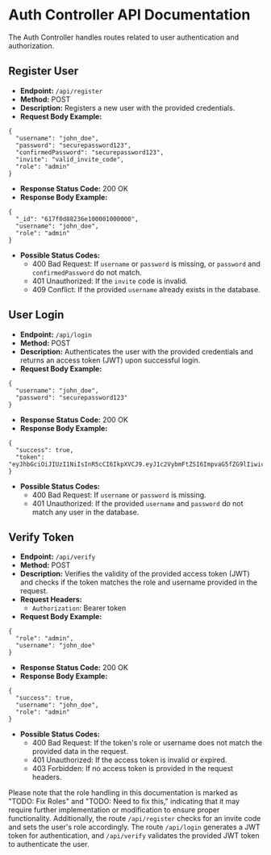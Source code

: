 # Auth Controller API Documentation

The Auth Controller handles routes related to user authentication and authorization.

## Register User

- **Endpoint:** `/api/register`
- **Method:** POST
- **Description:** Registers a new user with the provided credentials.
- **Request Body Example:**

```
{
  "username": "john_doe",
  "password": "securepassword123",
  "confirmedPassword": "securepassword123",
  "invite": "valid_invite_code",
  "role": "admin"
}
```

- **Response Status Code:** 200 OK
- **Response Body Example:**

```
{
  "_id": "617f0d88236e100001000000",
  "username": "john_doe",
  "role": "admin"
}
```

- **Possible Status Codes:**
  - 400 Bad Request: If `username` or `password` is missing, or `password` and `confirmedPassword` do not match.
  - 401 Unauthorized: If the `invite` code is invalid.
  - 409 Conflict: If the provided `username` already exists in the database.

## User Login

- **Endpoint:** `/api/login`
- **Method:** POST
- **Description:** Authenticates the user with the provided credentials and returns an access token (JWT) upon successful login.
- **Request Body Example:**

```
{
  "username": "john_doe",
  "password": "securepassword123"
}
```

- **Response Status Code:** 200 OK
- **Response Body Example:**

```
{
  "success": true,
  "token": "eyJhbGciOiJIUzI1NiIsInR5cCI6IkpXVCJ9.eyJ1c2VybmFtZSI6ImpvaG5fZG9lIiwicm9sZSI6ImFkbWluIiwiaWF0IjoxNjMwNjAxOTI2LCJleHAiOjE2MzA2MDI4MjZ9.7TLDxvaBGdMZn64jGtv9O_4DBS_xRDRmO2q0Xquim8w"
}
```

- **Possible Status Codes:**
  - 400 Bad Request: If `username` or `password` is missing.
  - 401 Unauthorized: If the provided `username` and `password` do not match any user in the database.

## Verify Token

- **Endpoint:** `/api/verify`
- **Method:** POST
- **Description:** Verifies the validity of the provided access token (JWT) and checks if the token matches the role and username provided in the request.
- **Request Headers:**
  - `Authorization`: Bearer token
- **Request Body Example:**

```
{
  "role": "admin",
  "username": "john_doe"
}

```

- **Response Status Code:** 200 OK
- **Response Body Example:**

```
{
  "success": true,
  "username": "john_doe",
  "role": "admin"
}
```

- **Possible Status Codes:**
  - 400 Bad Request: If the token's role or username does not match the provided data in the request.
  - 401 Unauthorized: If the access token is invalid or expired.
  - 403 Forbidden: If no access token is provided in the request headers.

Please note that the role handling in this documentation is marked as "TODO: Fix Roles" and "TODO: Need to fix this," indicating that it may require further implementation or modification to ensure proper functionality. Additionally, the route `/api/register` checks for an invite code and sets the user's role accordingly. The route `/api/login` generates a JWT token for authentication, and `/api/verify` validates the provided JWT token to authenticate the user.
